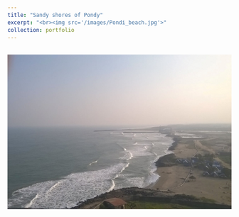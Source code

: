 ```yaml
---
title: "Sandy shores of Pondy"
excerpt: "<br><img src='/images/Pondi_beach.jpg'>"
collection: portfolio
---
```



<br><img src='/images/Pondi_beach.jpg'>
